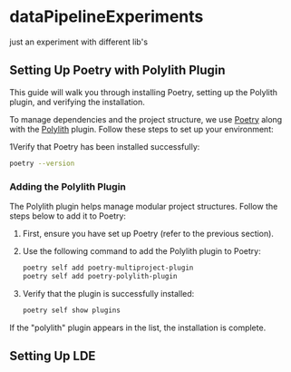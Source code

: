 # dataPipelineExperiments
just an experiment with different lib's

## Setting Up Poetry with Polylith Plugin

This guide will walk you through installing Poetry, setting up the Polylith plugin, and verifying the installation.

To manage dependencies and the project structure, we use [Poetry](https://python-poetry.org/) along with the [Polylith](https://polylith.gitbook.io/polylith/) plugin. Follow these steps to set up your environment:


1Verify that Poetry has been installed successfully:
   ```bash
   poetry --version
   ```

### Adding the Polylith Plugin

The Polylith plugin helps manage modular project structures. Follow the steps below to add it to Poetry:

1. First, ensure you have set up Poetry (refer to the previous section).

2. Use the following command to add the Polylith plugin to Poetry:
   ```bash
   poetry self add poetry-multiproject-plugin
   poetry self add poetry-polylith-plugin
   ```

3. Verify that the plugin is successfully installed:
   ```bash
   poetry self show plugins
   ```

If the "polylith" plugin appears in the list, the installation is complete.


## Setting Up LDE

